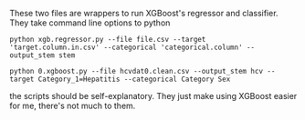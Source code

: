 These two files are wrappers to run XGBoost's regressor and classifier.  They take command line options to python 

`python xgb.regressor.py --file file.csv --target 'target.column.in.csv' --categorical 'categorical.column' --output_stem stem`

`python 0.xgboost.py --file hcvdat0.clean.csv --output_stem hcv --target Category_1=Hepatitis --categorical Category Sex`

the scripts should be self-explanatory.  They just make using XGBoost easier for me, there's not much to them.
